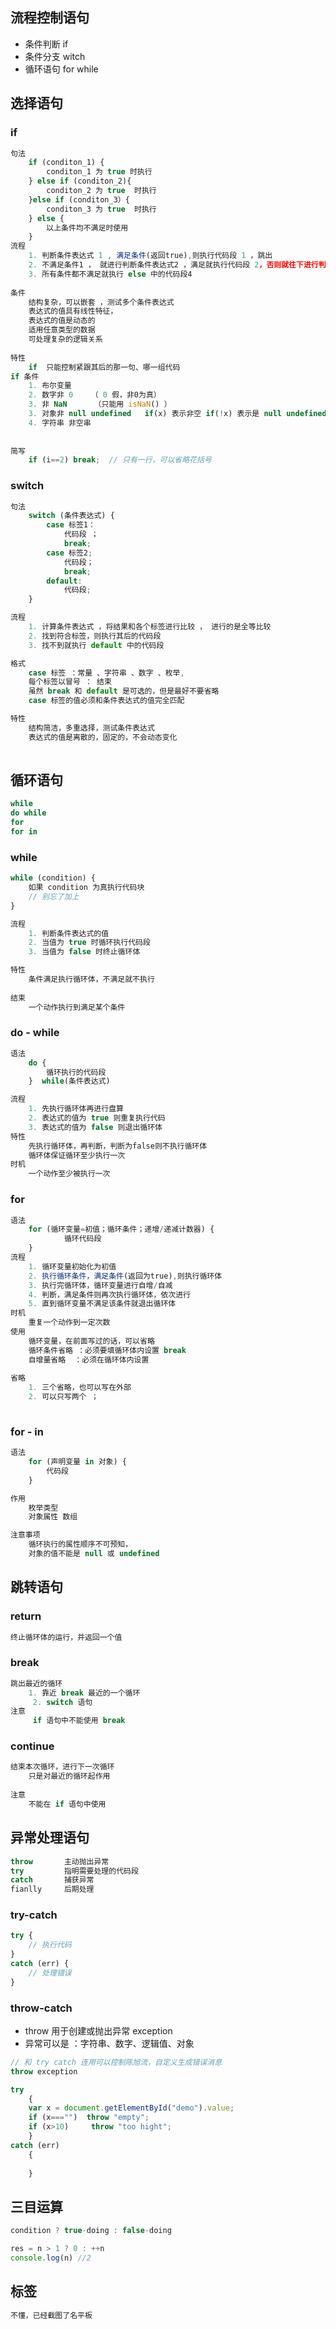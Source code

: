 ## 流程控制语句

*   条件判断  if
*   条件分支 witch
*   循环语句 for while

## 选择语句

### if

```js
句法
	if (conditon_1) {
        conditon_1 为 true 时执行
    } else if (conditon_2){
        conditon_2 为 true  时执行
    }else if (conditon_3）{
        conditon_3 为 true  时执行
    } else {
        以上条件均不满足时使用
    }
流程
	1. 判断条件表达式 1 , 满足条件(返回true),则执行代码段 1 ，跳出
	2. 不满足条件1 ， 就进行判断条件表达式2 ，满足就执行代码段 2，否则就往下进行判断
    3. 所有条件都不满足就执行 else 中的代码段4
    
条件
	结构复杂，可以嵌套 ，测试多个条件表达式
    表达式的值具有线性特征，
    表达式的值是动态的
    适用任意类型的数据
    可处理复杂的逻辑关系
    
特性
	if  只能控制紧跟其后的那一句、哪一组代码
if 条件
	1. 布尔变量
    2. 数字非 0 	（ 0 假，非0为真）
	3. 非 NaN 	  （只能用 isNaN() ）
	3. 对象非 null undefined   if(x) 表示非空 if(!x) 表示是 null undefined
	4. 字符串 非空串
    
    
简写
	if (i==2) break;  // 只有一行，可以省略花括号
```



### switch

```js
句法
	switch (条件表达式) {
        case 标签1：
            代码段 ；
            break;
        case 标签2;
            代码段；
            break;
        default:
            代码段;
    }

流程
	1. 计算条件表达式 ，将结果和各个标签进行比较 ， 进行的是全等比较
    2. 找到符合标签，则执行其后的代码段
   	3. 找不到就执行 default 中的代码段

格式
	case 标签 ：常量 、字符串 、数字 、枚举,
	每个标签以冒号 ： 结束
	虽然 break 和 default 是可选的，但是最好不要省略
	case 标签的值必须和条件表达式的值完全匹配

特性
	结构简洁，多重选择，测试条件表达式
	表达式的值是离散的，固定的，不会动态变化
	
```





## 循环语句

```js
while
do while
for
for in
```

### while

```js
while (condition) {
    如果 condition 为真执行代码块
    // 别忘了加上
}

流程
	1. 判断条件表达式的值
    2. 当值为 true 时循环执行代码段
    3. 当值为 false 时终止循环体

特性
	条件满足执行循环体，不满足就不执行
 
结束
	一个动作执行到满足某个条件
```

### do - while

```js
语法
	do {
        循环执行的代码段
    }  while(条件表达式)

流程
	1. 先执行循环体再进行盘算
    2. 表达式的值为 true 则重复执行代码
    3. 表达式的值为 false 则退出循环体
特性
	先执行循环体，再判断，判断为false则不执行循环体
    循环体保证循环至少执行一次
时机
	一个动作至少被执行一次

```

### for

```js
语法
	for (循环变量=初值；循环条件；递增/递减计数器) {
        	循环代码段
    }
流程
	1. 循环变量初始化为初值
    2. 执行循环条件，满足条件(返回为true),则执行循环体
	3. 执行完循环体，循环变量进行自增/自减
	4. 判断，满足条件则再次执行循环体，依次进行
    5. 直到循环变量不满足该条件就退出循环体
时机
	重复一个动作到一定次数
使用
	循环变量，在前面写过的话，可以省略
    循环条件省略 ：必须要填循环体内设置 break
	自增量省略  ：必须在循环体内设置
    
省略
	1. 三个省略，也可以写在外部
    2. 可以只写两个 ；
    
```

### for - in

```js
语法
	for (声明变量 in 对象) {
        代码段
    }

作用
	枚举类型
    对象属性 数组

注意事项
	循环执行的属性顺序不可预知，
    对象的值不能是 null 或 undefined
```



## 跳转语句

### return

```js
终止循环体的运行，并返回一个值
```



### break

```js
跳出最近的循环
	1. 靠近 break 最近的一个循环
	 2. switch 语句
注意
     if 语句中不能使用 break
```



### continue

```js
结束本次循环，进行下一次循环
	只是对最近的循环起作用
    
注意
    不能在 if 语句中使用
```



## 异常处理语句

```js
throw		主动抛出异常
try			指明需要处理的代码段
catch		捕获异常
fianlly		后期处理
```

### try-catch

```js
try {
    // 执行代码
}
catch (err) {
    // 处理错误
}
```

### throw-catch

*   throw 用于创建或抛出异常 exception
*   异常可以是 ：字符串、数字、逻辑值、对象

```js
// 和 try catch 连用可以控制陈旭流，自定义生成错误消息
throw exception

try 
	{
    var x = document.getElementById("demo").value;
    if (x==="")  throw "empty";
    if (x>10)     throw "too hight";
	}
catch (err) 
	{
        
    }
```







## 三目运算

```js
condition ? true-doing : false-doing

res = n > 1 ? 0 : ++n
console.log(n) //2
```

## 标签

```js 
不懂，已经截图了名平板
```





